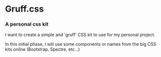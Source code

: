 # Gruff.css
### A personal css kit

I want to create a simple and 'gruff' CSS kit to use for my personal project.  

In this initial phase, I will use some components or names from the big CSS kits online (Bootstrap, Spectre, etc...)
